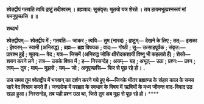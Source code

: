 **श्वेतद्वीपं गतवति त्वयि द्रष्टुं तदीश्वरम् ।** **ब्रह्मवाद: सुसंवृत्त: श्रुतयो यत्र शेरते ।** **तत्र हायमभूत्प्रश्नस्त्वं मां यमनुपृच्छसि ॥ ॥** 

**शब्दार्थ** 

**श्वेतद्वीपम्—** **श्वेतद्वीप में** **; गतवति—** **जाकर** **; त्वयि—** **तुम (नारद)** **; द्रष्टुम्—** **देखने के लिए** **; तत्—** **इसका** **; ईश्वरम्—** **स्वामी** **(अनिरुद्ध)** **; ब्रह्म—** **ब्रह्म विषयक** **; वाद:—** **गोष्ठी** **; सु—** **उत्साहपूर्वक** **; संवृत्त:—** **प्रारश्भ हुई** **; श्रुतय:—** **वेद** **; यत्र—** **जिसमें** **(अनिरुद्ध जोकि क्षीरोदकशायी विष्णु भी कहलाते हैं)** **; शेरते—** **शयन करने लगे** **; तत्र—** **उसके विषय में** **; ह—** **निस्सन्देह** **;** **अयम्—** **यह** **; अभूत्—** **उठा** **; प्रश्न:—** **प्रश्न** **; त्वम्—** **तुम** **; माम्—** **मुझसे** **; यम्—** **जो** **; अनुपृच्छसि—** **फिर से पूछ रहे हो।** **.** 

**उस समय तुम श्वेतद्वीप में भगवान् का दर्शन करने गये हुए थे—जिनके भीतर ब्रह्माण्ड के** **संहार काल के समय सारे वेद विश्राम करते हैं। जनलोक में परब्रह्म के स्वभाव के विषय में** **ऋषियों के मध्य जीवन्त वाद-विवाद उठ खड़ा हुआ। निस्सन्देह, तब यही प्रश्न उठा था, जिसे** **तुम अब मुझ से पूछ रहे हो।** **** 